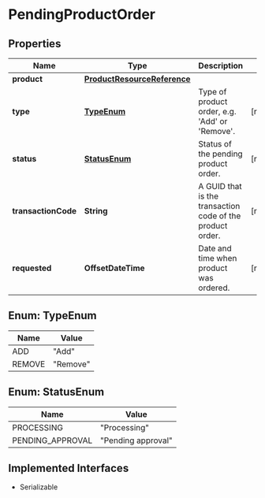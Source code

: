 

# PendingProductOrder


## Properties

Name | Type | Description | Notes
------------ | ------------- | ------------- | -------------
**product** | [**ProductResourceReference**](ProductResourceReference.md) |  | 
**type** | [**TypeEnum**](#TypeEnum) | Type of product order, e.g. &#39;Add&#39; or &#39;Remove&#39;. |  [readonly]
**status** | [**StatusEnum**](#StatusEnum) | Status of the pending product order. |  [readonly]
**transactionCode** | **String** | A GUID that is the transaction code of the product order. |  [readonly]
**requested** | **OffsetDateTime** | Date and time when product was ordered. |  [readonly]



## Enum: TypeEnum

Name | Value
---- | -----
ADD | &quot;Add&quot;
REMOVE | &quot;Remove&quot;



## Enum: StatusEnum

Name | Value
---- | -----
PROCESSING | &quot;Processing&quot;
PENDING_APPROVAL | &quot;Pending approval&quot;


## Implemented Interfaces

* Serializable


